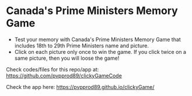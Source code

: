 # Canada's Prime Ministers Memory Game

- Test your memory with Canada's Prime Ministers Memory Game that includes 18th to 29th Prime Ministers name and picture.
- Click on each picture only once to win the game. If you click twice on a same picture, then you will loose the game!

Check codes/files for this repo/app at:
https://github.com/pvpprod89/clickyGameCode

Check the app here:
https://pvpprod89.github.io/clickyGame/
